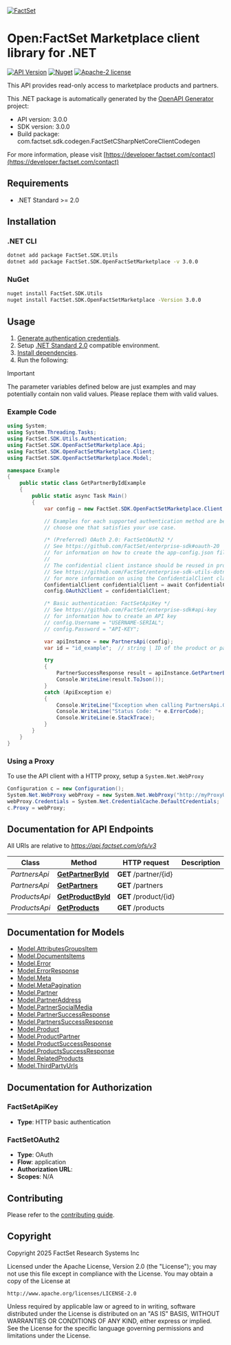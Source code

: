 [![FactSet](https://raw.githubusercontent.com/factset/enterprise-sdk/main/docs/images/factset-logo.svg)](https://www.factset.com)

# Open:FactSet Marketplace client library for .NET

[![API Version](https://img.shields.io/badge/api-v3.0.0-blue)](https://developer.factset.com/api-catalog/openfactset-marketplace-api)
[![Nuget](https://img.shields.io/badge/nuget-v3.0.0-orange)](https://www.nuget.org/packages/FactSet.SDK.OpenFactSetMarketplace/3.0.0)
[![Apache-2 license](https://img.shields.io/badge/license-Apache2-brightgreen.svg)](https://www.apache.org/licenses/LICENSE-2.0)

This API provides read-only access to marketplace products and partners.

This .NET package is automatically generated by the [OpenAPI Generator](https://openapi-generator.tech) project:

- API version: 3.0.0
- SDK version: 3.0.0
- Build package: com.factset.sdk.codegen.FactSetCSharpNetCoreClientCodegen

For more information, please visit [https://developer.factset.com/contact](https://developer.factset.com/contact)

## Requirements

* .NET Standard >= 2.0

## Installation

### .NET CLI

```bash
dotnet add package FactSet.SDK.Utils
dotnet add package FactSet.SDK.OpenFactSetMarketplace -v 3.0.0
```

### NuGet

```bash
nuget install FactSet.SDK.Utils
nuget install FactSet.SDK.OpenFactSetMarketplace -Version 3.0.0
```

## Usage

1. [Generate authentication credentials](../../../../README.md#authentication).
2. Setup [.NET Standard 2.0](https://docs.microsoft.com/en-us/dotnet/standard/net-standard?tabs=net-standard-2-0) compatible environment.
3. [Install dependencies](#installation).
4. Run the following:

> [!IMPORTANT]
> The parameter variables defined below are just examples and may potentially contain non valid values. Please replace them with valid values.

### Example Code

```csharp
using System;
using System.Threading.Tasks;
using FactSet.SDK.Utils.Authentication;
using FactSet.SDK.OpenFactSetMarketplace.Api;
using FactSet.SDK.OpenFactSetMarketplace.Client;
using FactSet.SDK.OpenFactSetMarketplace.Model;

namespace Example
{
    public static class GetPartnerByIdExample
    {
        public static async Task Main()
        {
            var config = new FactSet.SDK.OpenFactSetMarketplace.Client.Configuration();

            // Examples for each supported authentication method are below,
            // choose one that satisfies your use case.

            /* (Preferred) OAuth 2.0: FactSetOAuth2 */
            // See https://github.com/FactSet/enterprise-sdk#oauth-20
            // for information on how to create the app-config.json file
            //
            // The confidential client instance should be reused in production environments.
            // See https://github.com/FactSet/enterprise-sdk-utils-dotnet#authentication
            // for more information on using the ConfidentialClient class
            ConfidentialClient confidentialClient = await ConfidentialClient.CreateAsync("/path/to/app-config.json");
            config.OAuth2Client = confidentialClient;

            /* Basic authentication: FactSetApiKey */
            // See https://github.com/FactSet/enterprise-sdk#api-key
            // for information how to create an API key
            // config.Username = "USERNAME-SERIAL";
            // config.Password = "API-KEY";

            var apiInstance = new PartnersApi(config);
            var id = "id_example";  // string | ID of the product or partner

            try
            {
                PartnerSuccessResponse result = apiInstance.GetPartnerById(id);
                Console.WriteLine(result.ToJson());
            }
            catch (ApiException e)
            {
                Console.WriteLine("Exception when calling PartnersApi.GetPartnerById: " + e.Message );
                Console.WriteLine("Status Code: "+ e.ErrorCode);
                Console.WriteLine(e.StackTrace);
            }
        }
    }
}
```

### Using a Proxy

To use the API client with a HTTP proxy, setup a `System.Net.WebProxy`

```csharp
Configuration c = new Configuration();
System.Net.WebProxy webProxy = new System.Net.WebProxy("http://myProxyUrl:80/");
webProxy.Credentials = System.Net.CredentialCache.DefaultCredentials;
c.Proxy = webProxy;
```

## Documentation for API Endpoints

All URIs are relative to *https://api.factset.com/ofs/v3*

Class | Method | HTTP request | Description
------------ | ------------- | ------------- | -------------
*PartnersApi* | [**GetPartnerById**](https://github.com/FactSet/enterprise-sdk/tree/main/code/dotnet/OpenFactSetMarketplace/v3/docs/PartnersApi.md#getpartnerbyid) | **GET** /partner/{id} | 
*PartnersApi* | [**GetPartners**](https://github.com/FactSet/enterprise-sdk/tree/main/code/dotnet/OpenFactSetMarketplace/v3/docs/PartnersApi.md#getpartners) | **GET** /partners | 
*ProductsApi* | [**GetProductById**](https://github.com/FactSet/enterprise-sdk/tree/main/code/dotnet/OpenFactSetMarketplace/v3/docs/ProductsApi.md#getproductbyid) | **GET** /product/{id} | 
*ProductsApi* | [**GetProducts**](https://github.com/FactSet/enterprise-sdk/tree/main/code/dotnet/OpenFactSetMarketplace/v3/docs/ProductsApi.md#getproducts) | **GET** /products | 


## Documentation for Models

 - [Model.AttributesGroupsItem](https://github.com/FactSet/enterprise-sdk/tree/main/code/dotnet/OpenFactSetMarketplace/v3/docs/AttributesGroupsItem.md)
 - [Model.DocumentsItems](https://github.com/FactSet/enterprise-sdk/tree/main/code/dotnet/OpenFactSetMarketplace/v3/docs/DocumentsItems.md)
 - [Model.Error](https://github.com/FactSet/enterprise-sdk/tree/main/code/dotnet/OpenFactSetMarketplace/v3/docs/Error.md)
 - [Model.ErrorResponse](https://github.com/FactSet/enterprise-sdk/tree/main/code/dotnet/OpenFactSetMarketplace/v3/docs/ErrorResponse.md)
 - [Model.Meta](https://github.com/FactSet/enterprise-sdk/tree/main/code/dotnet/OpenFactSetMarketplace/v3/docs/Meta.md)
 - [Model.MetaPagination](https://github.com/FactSet/enterprise-sdk/tree/main/code/dotnet/OpenFactSetMarketplace/v3/docs/MetaPagination.md)
 - [Model.Partner](https://github.com/FactSet/enterprise-sdk/tree/main/code/dotnet/OpenFactSetMarketplace/v3/docs/Partner.md)
 - [Model.PartnerAddress](https://github.com/FactSet/enterprise-sdk/tree/main/code/dotnet/OpenFactSetMarketplace/v3/docs/PartnerAddress.md)
 - [Model.PartnerSocialMedia](https://github.com/FactSet/enterprise-sdk/tree/main/code/dotnet/OpenFactSetMarketplace/v3/docs/PartnerSocialMedia.md)
 - [Model.PartnerSuccessResponse](https://github.com/FactSet/enterprise-sdk/tree/main/code/dotnet/OpenFactSetMarketplace/v3/docs/PartnerSuccessResponse.md)
 - [Model.PartnersSuccessResponse](https://github.com/FactSet/enterprise-sdk/tree/main/code/dotnet/OpenFactSetMarketplace/v3/docs/PartnersSuccessResponse.md)
 - [Model.Product](https://github.com/FactSet/enterprise-sdk/tree/main/code/dotnet/OpenFactSetMarketplace/v3/docs/Product.md)
 - [Model.ProductPartner](https://github.com/FactSet/enterprise-sdk/tree/main/code/dotnet/OpenFactSetMarketplace/v3/docs/ProductPartner.md)
 - [Model.ProductSuccessResponse](https://github.com/FactSet/enterprise-sdk/tree/main/code/dotnet/OpenFactSetMarketplace/v3/docs/ProductSuccessResponse.md)
 - [Model.ProductsSuccessResponse](https://github.com/FactSet/enterprise-sdk/tree/main/code/dotnet/OpenFactSetMarketplace/v3/docs/ProductsSuccessResponse.md)
 - [Model.RelatedProducts](https://github.com/FactSet/enterprise-sdk/tree/main/code/dotnet/OpenFactSetMarketplace/v3/docs/RelatedProducts.md)
 - [Model.ThirdPartyUrls](https://github.com/FactSet/enterprise-sdk/tree/main/code/dotnet/OpenFactSetMarketplace/v3/docs/ThirdPartyUrls.md)


## Documentation for Authorization


### FactSetApiKey

- **Type**: HTTP basic authentication


### FactSetOAuth2

- **Type**: OAuth
- **Flow**: application
- **Authorization URL**: 
- **Scopes**: N/A


## Contributing

Please refer to the [contributing guide](../../../../CONTRIBUTING.md).

## Copyright

Copyright 2025 FactSet Research Systems Inc

Licensed under the Apache License, Version 2.0 (the "License");
you may not use this file except in compliance with the License.
You may obtain a copy of the License at

    http://www.apache.org/licenses/LICENSE-2.0

Unless required by applicable law or agreed to in writing, software
distributed under the License is distributed on an "AS IS" BASIS,
WITHOUT WARRANTIES OR CONDITIONS OF ANY KIND, either express or implied.
See the License for the specific language governing permissions and
limitations under the License.

